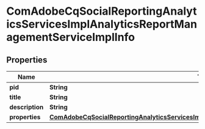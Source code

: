 

# ComAdobeCqSocialReportingAnalyticsServicesImplAnalyticsReportManagementServiceImplInfo

## Properties

Name | Type | Description | Notes
------------ | ------------- | ------------- | -------------
**pid** | **String** |  |  [optional]
**title** | **String** |  |  [optional]
**description** | **String** |  |  [optional]
**properties** | [**ComAdobeCqSocialReportingAnalyticsServicesImplAnalyticsReportManagementServiceImplProperties**](ComAdobeCqSocialReportingAnalyticsServicesImplAnalyticsReportManagementServiceImplProperties.md) |  |  [optional]




